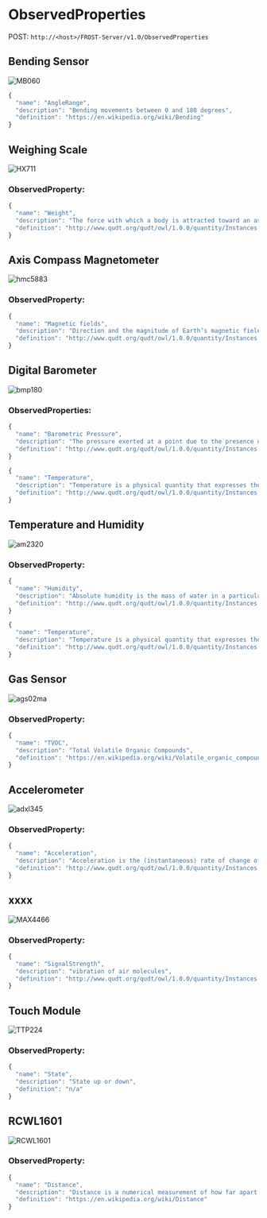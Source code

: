 # ObservedProperties

POST:
`http://<host>/FROST-Server/v1.0/ObservedProperties`

## Bending Sensor

![MB060](res/MB060.png)

```javascript
{
  "name": "AngleRange",
  "description": "Bending movements between 0 and 180 degrees",
  "definition": "https://en.wikipedia.org/wiki/Bending"
}
```

## Weighing Scale 
![HX711](res/HX711.png)

### ObservedProperty:
```javascript
{
  "name": "Weight",
  "description": "The force with which a body is attracted toward an astronomical body",
  "definition": "http://www.qudt.org/qudt/owl/1.0.0/quantity/Instances.html#Weight"
}
```

## Axis Compass Magnetometer  
![hmc5883](res/hmc5883.png)

### ObservedProperty:
```javascript
{
  "name": "Magnetic fields",
  "description": "Direction and the magnitude of Earth’s magnetic fields",
  "definition": "http://www.qudt.org/qudt/owl/1.0.0/quantity/Instances.html#MagneticField"
}
```

## Digital Barometer  
![bmp180](res/bmp180.png)

### ObservedProperties:
```javascript
{
  "name": "Barometric Pressure",
  "description": "The pressure exerted at a point due to the presence of an atmosphere",
  "definition": "http://www.qudt.org/qudt/owl/1.0.0/quantity/Instances.html#AtmosphericPressure"
}
```

```javascript
{
  "name": "Temperature",
  "description": "Temperature is a physical quantity that expresses the degree of hotness or coldness of a substance",
  "definition": "http://www.qudt.org/qudt/owl/1.0.0/quantity/Instances.html#ThermodynamicTemperature"
}
```

## Temperature and Humidity  
![am2320](res/am2320.png)

### ObservedProperty:
```javascript
{
  "name": "Humidity",
  "description": "Absolute humidity is the mass of water in a particular volume of air. It is a measure of the density of water vapor in an atmosphere",
  "definition": "http://www.qudt.org/qudt/owl/1.0.0/quantity/Instances.html#AbsoluteHumidity"
}
```
```javascript
{
  "name": "Temperature",
  "description": "Temperature is a physical quantity that expresses the degree of hotness or coldness of a substance",
  "definition": "http://www.qudt.org/qudt/owl/1.0.0/quantity/Instances.html#ThermodynamicTemperature"
}
```
## Gas Sensor 
![ags02ma](res/ags02ma.png)

### ObservedProperty:
```javascript
{
  "name": "TVOC",
  "description": "Total Volatile Organic Compounds",
  "definition": "https://en.wikipedia.org/wiki/Volatile_organic_compound"
}
```

## Accelerometer  
![adxl345](res/adxl345.png)

### ObservedProperty:
```javascript
{
  "name": "Acceleration",
  "description": "Acceleration is the (instantaneous) rate of change of velocity",
  "definition": "http://www.qudt.org/qudt/owl/1.0.0/quantity/Instances.html#Acceleration"
}
```

## xxxx 
![MAX4466](res/MAX4466.png)

### ObservedProperty:
```javascript
{
  "name": "SignalStrength",
  "description": "vibration of air molecules",
  "definition": "http://www.qudt.org/qudt/owl/1.0.0/quantity/Instances.html#SignalStrength"
}
```

## Touch Module
![TTP224](res/TTP224.png)

### ObservedProperty:
```javascript
{
  "name": "State",
  "description": "State up or down",
  "definition": "n/a"
}
```

## RCWL1601 
![RCWL1601](res/RCWL1601.png)

### ObservedProperty:
```javascript
{
  "name": "Distance",
  "description": "Distance is a numerical measurement of how far apart objects or points are",
  "definition": "https://en.wikipedia.org/wiki/Distance"
}
```
